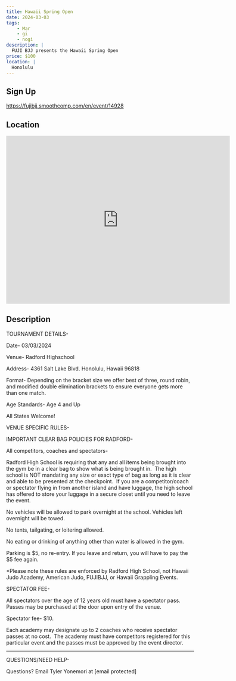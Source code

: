 ```yaml
---
title: Hawaii Spring Open
date: 2024-03-03
tags:
    - Mar
    - gi 
    - nogi 
description: |
  FUJI BJJ presents the Hawaii Spring Open
price: $100
location: |
  Honolulu
---
```

## Sign Up
https://fujibjj.smoothcomp.com/en/event/14928

## Location
<iframe src="https://www.google.com/maps/embed?pb=!1m18!1m12!1m3!1d12345.6789!2d-157.9340372!3d21.3586410!2m3!1f0!2f0!3f0!3m2!1i1024!2i768!4f13.1!3m3!1m2!1s0x0%3A0x0!2z21.3586410!5e0!3m2!1sen!2sus!4v1234567890" width="600" height="450" style="border:0;" allowfullscreen="" loading="lazy"></iframe>

## Description
TOURNAMENT DETAILS- 


Date- 03/03/2024


Venue- Radford Highschool 


Address- 4361 Salt Lake Blvd. Honolulu, Hawaii 96818


Format- Depending on the bracket size we offer best of three, round robin, and modified double elimination brackets to ensure everyone gets more than one match.


Age Standards- Age 4 and Up


All States Welcome!


VENUE SPECIFIC RULES-


IMPORTANT CLEAR BAG POLICIES FOR RADFORD-


All competitors, coaches and spectators-


Radford High School is requiring that any and all items being brought into the gym be in a clear bag to show what is being brought in.  The high school is NOT mandating any size or exact type of bag as long as it is clear and able to be presented at the checkpoint.  If you are a competitor/coach or spectator flying in from another island and have luggage, the high school has offered to store your luggage in a secure closet until you need to leave the event.


No vehicles will be allowed to park overnight at the school. Vehicles left overnight will be towed.


No tents, tailgating, or loitering allowed.


No eating or drinking of anything other than water is allowed in the gym. 


Parking is $5, no re-entry. If you leave and return, you will have to pay the $5 fee again.


*Please note these rules are enforced by Radford High School, not Hawaii Judo Academy, American Judo, FUJIBJJ, or Hawaii Grappling Events.


SPECTATOR FEE-


All spectators over the age of 12 years old must have a spectator pass.  Passes may be purchased at the door upon entry of the venue.



Spectator fee- $10.



Each academy may designate up to 2 coaches who receive spectator passes at no cost.  The academy must have competitors registered for this particular event and the passes must be approved by the event director.


_______________________________________________________________________________


QUESTIONS/NEED HELP-


Questions? Email Tyler Yonemori at [email protected]